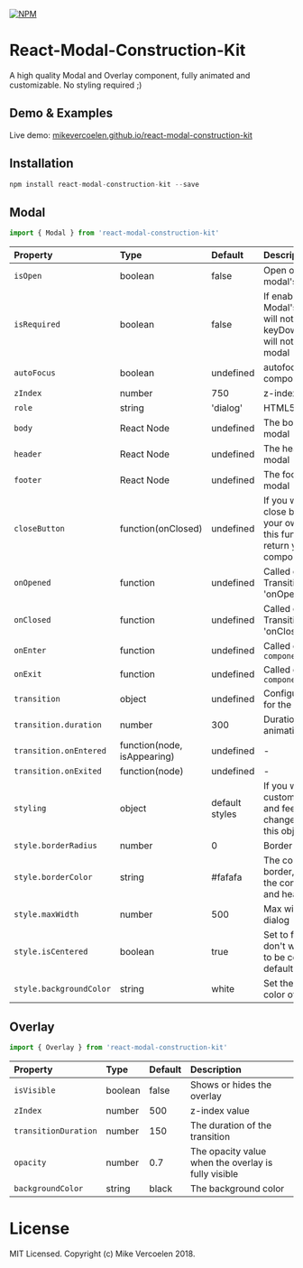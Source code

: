 [![NPM](https://img.shields.io/npm/v/react-modal-construction-kit.svg)](https://www.npmjs.com/package/react-modal-construction-kit)

React-Modal-Construction-Kit
============

A high quality Modal and Overlay component, fully animated and customizable. No styling required ;)

## Demo & Examples

Live demo: [mikevercoelen.github.io/react-modal-construction-kit](http://mikevercoelen.github.io/react-modal-construction-kit/)

## Installation

```js
npm install react-modal-construction-kit --save
```

## Modal

```js
import { Modal } from 'react-modal-construction-kit'
```

| Property | Type | Default | Description |
|:---|:---|:---|:---|
| `isOpen` | boolean | false | Open or close modal's state |
| `isRequired` | boolean | false | If enabled, the Modal's close button will not show and keyDown @ `escape` will not close the modal |
| `autoFocus` | boolean | undefined | autofocus the component on mount |
| `zIndex` | number | 750 | z-index value |
| `role` | string | 'dialog' | HTML5 `role` |
| `body` | React Node | undefined | The body of the modal |
| `header` | React Node | undefined | The header of the modal |
| `footer` | React Node | undefined | The footer of the modal |
| `closeButton` | function(onClosed) | undefined | If you want a custom close button with your own icon, use this function and return your custom component |
| `onOpened` | function | undefined | Called on when the Transitions triggers 'onOpened' |
| `onClosed` | function | undefined | Called on when the Transitions triggers 'onClosed' |
| `onEnter` | function | undefined | Called on `componentDidMount` |
| `onExit` | function | undefined | Called on `componentWillUnmount` | 
| `transition` | object | undefined | Configuration object for the transition |
| `transition.duration` | number | 300 | Duration of the animation |
| `transition.onEntered` | function(node, isAppearing) | undefined | - |
| `transition.onExited` | function(node) | undefined | - |
| `styling` | object | default styles | If you want to customize the look and feel, you need to change the values in this object |
| `style.borderRadius` | number | 0 | Border radius |
| `style.borderColor` | string | #fafafa | The color of the border, that devides the content, footer and header |
| `style.maxWidth` | number | 500 | Max width of the dialog |
| `style.isCentered` | boolean | true | Set to false if you don't want the modal to be centered by default |
| `style.backgroundColor` | string | white | Set the background color of the dialog |

## Overlay

```js
import { Overlay } from 'react-modal-construction-kit'
```

| Property | Type | Default | Description |
|:---|:---|:---|:---|
| `isVisible` | boolean | false | Shows or hides the overlay |
| `zIndex` | number | 500 | z-index value |
| `transitionDuration` | number | 150 | The duration of the transition |
| `opacity` | number | 0.7 | The opacity value when the overlay is fully visible |
| `backgroundColor` | string | black | The background color |

# License

MIT Licensed. Copyright (c) Mike Vercoelen 2018.
